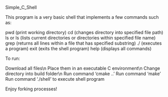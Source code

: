 Simple_C_Shell

This program is a very basic shell that implements a few commands such as:

pwd (print working directory)
cd <file path> (changes directory into specified file path)
ls or ls <file name> (lists current directories or directories within specified file name)
grep <substring> <file name> (returns all lines within a file that has specified substring)
./<executable file name> (executes a program)
exit (exits the shell program)
help (displays all commands)

To run:

Download all files\n
Place them in an executable C environment\n
Change directory into build folder\n
Run command ‘cmake ..’
Run command ‘make’
Run command ‘./shell’ to execute shell program

Enjoy forking processes!
